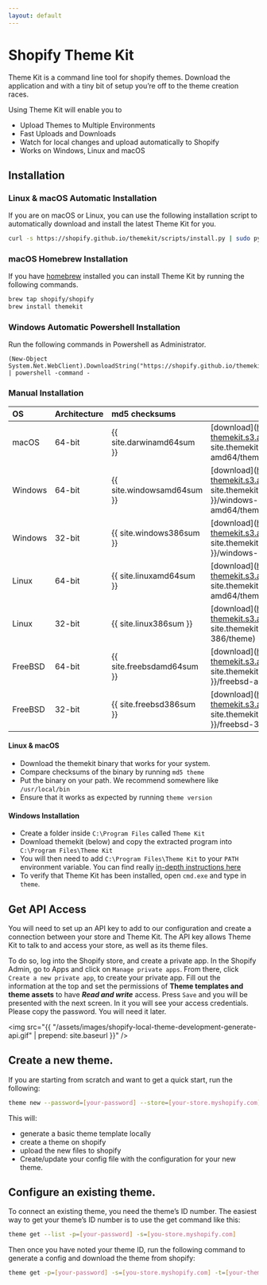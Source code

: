 ```yaml
---
layout: default
---
```


# Shopify Theme Kit

Theme Kit is a command line tool for shopify themes. Download the application
and with a tiny bit of setup you’re off to the theme creation races.

Using Theme Kit will enable you to

- Upload Themes to Multiple Environments
- Fast Uploads and Downloads
- Watch for local changes and upload automatically to Shopify
- Works on Windows, Linux and macOS

## Installation

### Linux & macOS Automatic Installation

If you are on macOS or Linux, you can use the following installation script to automatically
download and install the latest Theme Kit for you.

```bash
curl -s https://shopify.github.io/themekit/scripts/install.py | sudo python
```

### macOS Homebrew Installation

If you have [homebrew](http://brew.sh/) installed you can install Theme Kit by running the following commands.

```bash
brew tap shopify/shopify
brew install themekit
```

### Windows Automatic Powershell Installation

Run the following commands in Powershell as Administrator.

```
(New-Object System.Net.WebClient).DownloadString("https://shopify.github.io/themekit/scripts/install.ps1") | powershell -command -
```

### Manual Installation

| OS      | Architecture | md5 checksums              |                                                                                                          |
| :------ | :----------- | :------------------------- | :------------------------------------------------------------------------------------------------------- |
| macOS   | 64-bit       | {{ site.darwinamd64sum }}  | [download](https://shopify-themekit.s3.amazonaws.com/{{ site.themekitversion }}/darwin-amd64/theme)      |
| Windows | 64-bit       | {{ site.windowsamd64sum }} | [download](https://shopify-themekit.s3.amazonaws.com/{{ site.themekitversion }}/windows-amd64/theme.exe) |
| Windows | 32-bit       | {{ site.windows386sum }}   | [download](https://shopify-themekit.s3.amazonaws.com/{{ site.themekitversion }}/windows-386/theme.exe)   |
| Linux   | 64-bit       | {{ site.linuxamd64sum }}   | [download](https://shopify-themekit.s3.amazonaws.com/{{ site.themekitversion }}/linux-amd64/theme)       |
| Linux   | 32-bit       | {{ site.linux386sum }}     | [download](https://shopify-themekit.s3.amazonaws.com/{{ site.themekitversion }}/linux-386/theme)         |
| FreeBSD | 64-bit       | {{ site.freebsdamd64sum }} | [download](https://shopify-themekit.s3.amazonaws.com/{{ site.themekitversion }}/freebsd-amd64/theme)     |
| FreeBSD | 32-bit       | {{ site.freebsd386sum }}   | [download](https://shopify-themekit.s3.amazonaws.com/{{ site.themekitversion }}/freebsd-386/theme)       |

#### Linux & macOS

- Download the themekit binary that works for your system.
- Compare checksums of the binary by running `md5 theme`
- Put the binary on your path. We recommend somewhere like `/usr/local/bin`
- Ensure that it works as expected by running `theme version`

#### Windows Installation

- Create a folder inside `C:\Program Files` called `Theme Kit`
- Download themekit (below) and copy the extracted program into `C:\Program Files\Theme Kit`
- You will then need to add `C:\Program Files\Theme Kit` to your `PATH` environment variable. You can find really [in-depth instructions here](https://helpdeskgeek.com/windows-10/add-windows-path-environment-variable/)
- To verify that Theme Kit has been installed, open `cmd.exe` and type in `theme`.

## Get API Access

You will need to set up an API key to add to our configuration and create a connection
between your store and Theme Kit. The API key allows Theme Kit to talk to and access
your store, as well as its theme files.

To do so, log into the Shopify store, and create a private app. In the Shopify
Admin, go to Apps and click on `Manage private apps`. From there, click `Create a new private app`, to create your private app. Fill out the information at the top
and set the permissions of **Theme templates and theme assets** to have **_Read and write_**
access. Press `Save` and you will be presented with the next screen. In it you will
see your access credentials. Please copy the password. You will need it later.

<img src="{{ "/assets/images/shopify-local-theme-development-generate-api.gif" | prepend: site.baseurl }}" />

## Create a new theme.

If you are starting from scratch and want to get a quick start, run the following:

```bash
theme new --password=[your-password] --store=[your-store.myshopify.com] --name=[theme name]
```

This will:

- generate a basic theme template locally
- create a theme on shopify
- upload the new files to shopify
- Create/update your config file with the configuration for your new theme.

## Configure an existing theme.

To connect an existing theme, you need the theme’s ID number. The easiest way to
get your theme’s ID number is to use the get command like this:

```bash
theme get --list -p=[your-password] -s=[you-store.myshopify.com]
```

Then once you have noted your theme ID, run the following command to generate a
config and download the theme from shopify:

```bash
theme get -p=[your-password] -s=[you-store.myshopify.com] -t=[your-theme-id]
```

